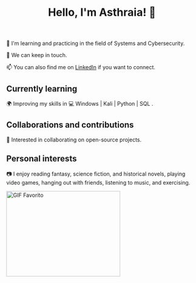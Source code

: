 <body>
    <div class="container">
        <header>
            <h1>Hello, I'm Asthraia! 🌟</h1>
        </header>
        <section>
            <p>🌱 I'm learning and practicing in the field of Systems and Cybersecurity.</p>
            <p>💬 We can keep in touch.</p>
            <p>📫 You can also find me on <a href="https://www.linkedin.com/in/mjmartinezleo/" class="highlight">LinkedIn</a> if you want to connect.</p>
        </section>
        <section>
            <h2>Currently learning</h2>
            <p>🌍 Improving my skills in <span class="highlight">💻 Windows | Kali | Python | SQL </span>.</p>
        </section>
        <section>
            <h2>Collaborations and contributions</h2>
            <p>🤝 Interested in collaborating on open-source projects.</p>
        </section>
        <section>
            <h2>Personal interests</h2>
            <p>📷 I enjoy reading fantasy, science fiction, and historical novels, playing video games, hanging out with friends, listening to music, and exercising.</p>
        </section>
        <footer>
        </footer>
    </div>
</body>
</html>
<html lang="en">
<head>
    <meta charset="UTF-8">
    <meta name="viewport" content="width=device-width, initial-scale=1.0">
</head>
<body>
    <img src="https://64.media.tumblr.com/363e208a9750d68760ad5fb5a34c94c1/tumblr_p9r2smNK6v1rwlghso1_r1_1280.gif" 
         alt="GIF Favorito" 
         width="300" 
         height="225">
